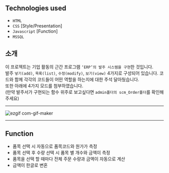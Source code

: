 ## Technologies used

 * `HTML`
 * `CSS` [Style/Presentation]
 * `Javascript` [Function]
 * `MSSQL`

## 소개
이 프로젝트는 기업 활동의 근간 프로그램 `‘ERP’의 발주 시스템을 구현`한 것입니다. <br>
발주 `넣기(add)`, `목록(list)`, `수정(modify)`, `보기(view)` 4가지로 구성되어 있습니다. 코드와 함께 각각의 코드들이 어떤 역할을 하는지에 대한 주석 달아뒀습니다. <br>
또한 아래에 4가지 모드를 첨부하였습니다. <br>
(만약 발주서가 구현되는 함수 위주로 보고싶다면 `admin폴더의 scm_Order폴더`를 확인해주세요)

___
![ezgif com-gif-maker](https://user-images.githubusercontent.com/75987810/108172122-c3653400-713f-11eb-91ce-3dfd858f64f3.gif)
___
## Function
* 품목 선택 시 자동으로 품목코드와 원가가 측정 
* 품목 선택 후 수량 선택 시 품목 별 개수와 금액이 측정
* 품목을 선택 할 때마다 전체 주문 수량과 금액이 자동으로 계산
* 금액이 한글로 변혼

